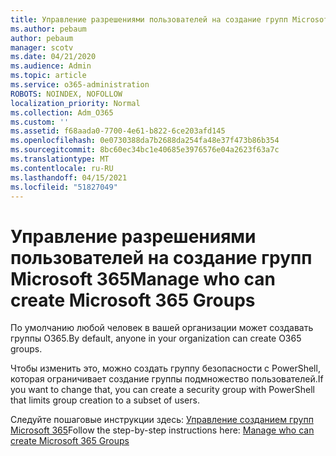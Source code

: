 ```yaml
---
title: Управление разрешениями пользователей на создание групп Microsoft 365
ms.author: pebaum
author: pebaum
manager: scotv
ms.date: 04/21/2020
ms.audience: Admin
ms.topic: article
ms.service: o365-administration
ROBOTS: NOINDEX, NOFOLLOW
localization_priority: Normal
ms.collection: Adm_O365
ms.custom: ''
ms.assetid: f68aada0-7700-4e61-b822-6ce203afd145
ms.openlocfilehash: 0e0730388da7b2688da254fa48e37f473b86b354
ms.sourcegitcommit: 8bc60ec34bc1e40685e3976576e04a2623f63a7c
ms.translationtype: MT
ms.contentlocale: ru-RU
ms.lasthandoff: 04/15/2021
ms.locfileid: "51827049"
---
```

# <a name="manage-who-can-create-microsoft-365-groups"></a><span data-ttu-id="33ee8-102">Управление разрешениями пользователей на создание групп Microsoft 365</span><span class="sxs-lookup"><span data-stu-id="33ee8-102">Manage who can create Microsoft 365 Groups</span></span>

<span data-ttu-id="33ee8-103">По умолчанию любой человек в вашей организации может создавать группы O365.</span><span class="sxs-lookup"><span data-stu-id="33ee8-103">By default, anyone in your organization can create O365 groups.</span></span>
  
<span data-ttu-id="33ee8-104">Чтобы изменить это, можно создать группу безопасности с PowerShell, которая ограничивает создание группы подмножество пользователей.</span><span class="sxs-lookup"><span data-stu-id="33ee8-104">If you want to change that, you can create a security group with PowerShell that limits group creation to a subset of users.</span></span>
  
<span data-ttu-id="33ee8-105">Следуйте пошаговые инструкции здесь: [Управление созданием групп Microsoft 365](https://docs.microsoft.com/microsoft-365/admin/create-groups/manage-creation-of-groups)</span><span class="sxs-lookup"><span data-stu-id="33ee8-105">Follow the step-by-step instructions here: [Manage who can create Microsoft 365 Groups](https://docs.microsoft.com/microsoft-365/admin/create-groups/manage-creation-of-groups)</span></span>
  

